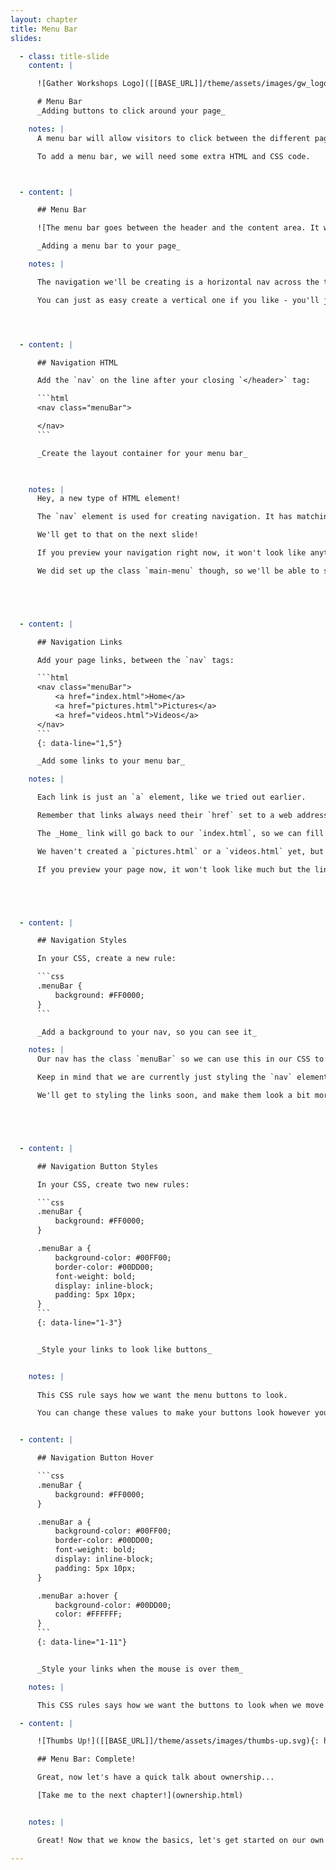 ```yaml
---
layout: chapter
title: Menu Bar
slides:

  - class: title-slide
    content: |

      ![Gather Workshops Logo]([[BASE_URL]]/theme/assets/images/gw_logo.png)

      # Menu Bar
      _Adding buttons to click around your page_

    notes: |
      A menu bar will allow visitors to click between the different pages in our website.

      To add a menu bar, we will need some extra HTML and CSS code. 



  - content: |

      ## Menu Bar

      ![The menu bar goes between the header and the content area. It will be a plain box containing some links.](assets/images/layout-menubar.svg)

      _Adding a menu bar to your page_

    notes: |

      The navigation we'll be creating is a horizontal nav across the top of your screen.

      You can just as easy create a vertical one if you like - you'll just have to tweak the CSS! ;)




  - content: |

      ## Navigation HTML

      Add the `nav` on the line after your closing `</header>` tag:

      ```html
      <nav class="menuBar">

      </nav>
      ```

      _Create the layout container for your menu bar_
      


    notes: |
      Hey, a new type of HTML element! 

      The `nav` element is used for creating navigation. It has matching start and end tags, and between those tags you put a set of links that you want to include in your navigation.

      We'll get to that on the next slide!

      If you preview your navigation right now, it won't look like anything - it doesn't have any styles yet! 

      We did set up the class `main-menu` though, so we'll be able to style this nav from our CSS.





  - content: |

      ## Navigation Links

      Add your page links, between the `nav` tags:

      ```html
      <nav class="menuBar">
          <a href="index.html">Home</a>
          <a href="pictures.html">Pictures</a>
          <a href="videos.html">Videos</a>
      </nav>
      ```
      {: data-line="1,5"}

      _Add some links to your menu bar_

    notes: |

      Each link is just an `a` element, like we tried out earlier.

      Remember that links always need their `href` set to a web address where we want the link to go. 

      The _Home_ link will go back to our `index.html`, so we can fill that in.

      We haven't created a `pictures.html` or a `videos.html` yet, but we can fill in the link and then create the page later.

      If you preview your page now, it won't look like much but the links should at least be showing up! We'll give them some style next.





  - content: |

      ## Navigation Styles

      In your CSS, create a new rule:

      ```css
      .menuBar {
          background: #FF0000;
      }
      ```

      _Add a background to your nav, so you can see it_

    notes: |
      Our nav has the class `menuBar` so we can use this in our CSS to add some design to our nav.

      Keep in mind that we are currently just styling the `nav` element, which is a container for all our navigation links.

      We'll get to styling the links soon, and make them look a bit more like buttons.





  - content: |

      ## Navigation Button Styles

      In your CSS, create two new rules:

      ```css
      .menuBar {
          background: #FF0000;
      }

      .menuBar a {
          background-color: #00FF00;
          border-color: #00DD00;
          font-weight: bold;
          display: inline-block;
          padding: 5px 10px;
      }
      ```
      {: data-line="1-3"}


      _Style your links to look like buttons_


    notes: |
  
      This CSS rule says how we want the menu buttons to look.

      You can change these values to make your buttons look however you like.


  - content: |

      ## Navigation Button Hover

      ```css
      .menuBar {
          background: #FF0000;
      }

      .menuBar a {
          background-color: #00FF00;
          border-color: #00DD00;
          font-weight: bold;
          display: inline-block;
          padding: 5px 10px;
      }

      .menuBar a:hover {
          background-color: #00DD00;
          color: #FFFFFF;
      }
      ```
      {: data-line="1-11"}


      _Style your links when the mouse is over them_

    notes: |

      This CSS rules says how we want the buttons to look when we move our mouse pointer over them, when we "hover".

  - content: |

      ![Thumbs Up!]([[BASE_URL]]/theme/assets/images/thumbs-up.svg){: height="200" }

      ## Menu Bar: Complete!

      Great, now let's have a quick talk about ownership...

      [Take me to the next chapter!](ownership.html)


    notes: |

      Great! Now that we know the basics, let's get started on our own projects.

---
```






